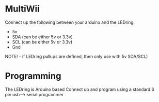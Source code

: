 # MultiWii #

Connect up the following between your arduino and the LEDring:
  * 5v
  * SDA (can be either 5v or 3.3v)
  * SCL (can be either 5v or 3.3v)
  * Gnd

NOTE! - if LEDring pullups are defined, then only use with 5v SDA/SCL)

# Programming #

The LEDring is Arduino based
Connect up and program using a standard 6 pin usb--> serial programmer